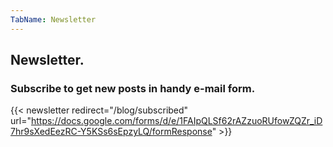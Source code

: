 ```yaml
---
TabName: Newsletter
---
```


## Newsletter.

### Subscribe to get new posts in handy e-mail form.

{{< newsletter redirect="/blog/subscribed" url="https://docs.google.com/forms/d/e/1FAIpQLSf62rAZzuoRUfowZQZr_iD7hr9sXedEezRC-Y5KSs6sEpzyLQ/formResponse" >}}
